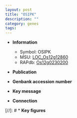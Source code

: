 ```yaml
---
layout: post
title: "OSIPK"
description: ""
category: genes
tags: 
---
```


* **Information**  
    + Symbol: OSIPK  
    + MSU: [LOC_Os12g12860](http://rice.uga.edu/cgi-bin/ORF_infopage.cgi?orf=LOC_Os12g12860)  
    + RAPdb: [Os12g0230200](http://rapdb.dna.affrc.go.jp/viewer/gbrowse_details/irgsp1?name=Os12g0230200)  

* **Publication**  

* **Genbank accession number**  

* **Key message**  

* **Connection**  

[//]: # * **Key figures**  


